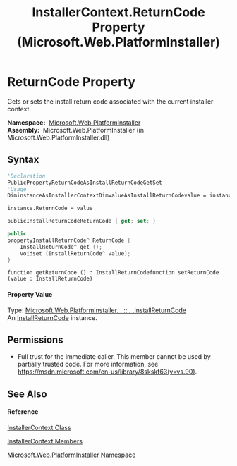 ﻿---
title: InstallerContext.ReturnCode Property  (Microsoft.Web.PlatformInstaller)
TOCTitle: ReturnCode Property
ms:assetid: P:Microsoft.Web.PlatformInstaller.InstallerContext.ReturnCode
ms:mtpsurl: https://msdn.microsoft.com/en-us/library/microsoft.web.platforminstaller.installercontext.returncode(v=VS.90)
ms:contentKeyID: 22049672
ms.date: 05/02/2012
mtps_version: v=VS.90
f1_keywords:
- Microsoft.Web.PlatformInstaller.InstallerContext.ReturnCode
- Microsoft.Web.PlatformInstaller.InstallerContext.get_ReturnCode
- Microsoft.Web.PlatformInstaller.InstallerContext.set_ReturnCode
dev_langs:
- CSharp
- JScript
- VB
- c++
api_location:
- Microsoft.Web.PlatformInstaller.dll
api_name:
- Microsoft.Web.PlatformInstaller.InstallerContext.get_ReturnCode
- Microsoft.Web.PlatformInstaller.InstallerContext.ReturnCode
- Microsoft.Web.PlatformInstaller.InstallerContext.set_ReturnCode
api_type:
- Managed
topic_type:
- apiref
- kbSyntax
product_family_name: VS
ROBOTS: INDEX,FOLLOW
---

# ReturnCode Property

Gets or sets the install return code associated with the current installer context.

**Namespace:**  [Microsoft.Web.PlatformInstaller](microsoft-web-platforminstaller-namespace.md)  
**Assembly:**  Microsoft.Web.PlatformInstaller (in Microsoft.Web.PlatformInstaller.dll)

## Syntax

``` vb
'Declaration
PublicPropertyReturnCodeAsInstallReturnCodeGetSet
'Usage
DiminstanceAsInstallerContextDimvalueAsInstallReturnCodevalue = instance.ReturnCode

instance.ReturnCode = value
```

``` csharp
publicInstallReturnCodeReturnCode { get; set; }
```

``` c++
public:
propertyInstallReturnCode^ ReturnCode {
    InstallReturnCode^ get ();
    voidset (InstallReturnCode^ value);
}
```

``` jscript
function getReturnCode () : InstallReturnCodefunction setReturnCode (value : InstallReturnCode)
```

#### Property Value

Type: [Microsoft.Web.PlatformInstaller. . :: . .InstallReturnCode](installreturncode-class-microsoft-web-platforminstaller.md)  
An [InstallReturnCode](installreturncode-class-microsoft-web-platforminstaller.md) instance.  

## Permissions

  - Full trust for the immediate caller. This member cannot be used by partially trusted code. For more information, see <https://msdn.microsoft.com/en-us/library/8skskf63(v=vs.90)>.

## See Also

#### Reference

[InstallerContext Class](installercontext-class-microsoft-web-platforminstaller.md)

[InstallerContext Members](installercontext-members-microsoft-web-platforminstaller.md)

[Microsoft.Web.PlatformInstaller Namespace](microsoft-web-platforminstaller-namespace.md)

